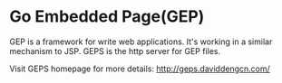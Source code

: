 Go Embedded Page(GEP)
===================
GEP is a framework for write web applications. It's working in a similar mechanism to JSP. GEPS is the http server for GEP files.

Visit GEPS homepage for more details: http://geps.daviddengcn.com/
